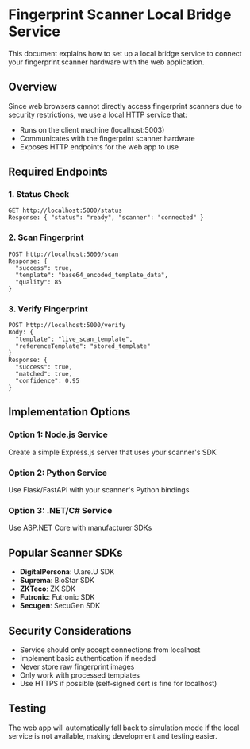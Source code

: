 
# Fingerprint Scanner Local Bridge Service

This document explains how to set up a local bridge service to connect your fingerprint scanner hardware with the web application.

## Overview

Since web browsers cannot directly access fingerprint scanners due to security restrictions, we use a local HTTP service that:
- Runs on the client machine (localhost:5003)
- Communicates with the fingerprint scanner hardware
- Exposes HTTP endpoints for the web app to use

## Required Endpoints

### 1. Status Check
```
GET http://localhost:5000/status
Response: { "status": "ready", "scanner": "connected" }
```

### 2. Scan Fingerprint
```
POST http://localhost:5000/scan
Response: {
  "success": true,
  "template": "base64_encoded_template_data",
  "quality": 85
}
```

### 3. Verify Fingerprint
```
POST http://localhost:5000/verify
Body: {
  "template": "live_scan_template",
  "referenceTemplate": "stored_template"
}
Response: {
  "success": true,
  "matched": true,
  "confidence": 0.95
}
```

## Implementation Options

### Option 1: Node.js Service
Create a simple Express.js server that uses your scanner's SDK

### Option 2: Python Service
Use Flask/FastAPI with your scanner's Python bindings

### Option 3: .NET/C# Service
Use ASP.NET Core with manufacturer SDKs

## Popular Scanner SDKs
- **DigitalPersona**: U.are.U SDK
- **Suprema**: BioStar SDK
- **ZKTeco**: ZK SDK
- **Futronic**: Futronic SDK
- **Secugen**: SecuGen SDK

## Security Considerations
- Service should only accept connections from localhost
- Implement basic authentication if needed
- Never store raw fingerprint images
- Only work with processed templates
- Use HTTPS if possible (self-signed cert is fine for localhost)

## Testing
The web app will automatically fall back to simulation mode if the local service is not available, making development and testing easier.
